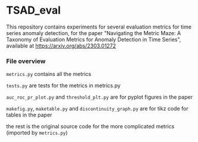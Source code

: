 # TSAD_eval

This repository contains experiments for several evaluation metrics for time series anomaly detection, for the paper "Navigating the Metric Maze: A Taxonomy of Evaluation Metrics for Anomaly Detection in Time Series", available at https://arxiv.org/abs/2303.01272


### File overview

`metrics.py` contains all the metrics

`tests.py` are tests for the metrics in metrics.py



`auc_roc_pr_plot.py` and `threshold_plt.py` are for pyplot figures in the paper

`makefig.py`, `maketable.py` and `discontinuity_graph.py` are for tikz code for tables in the paper

the rest is the original source code for the more complicated metrics (imported by `metrics.py`)
